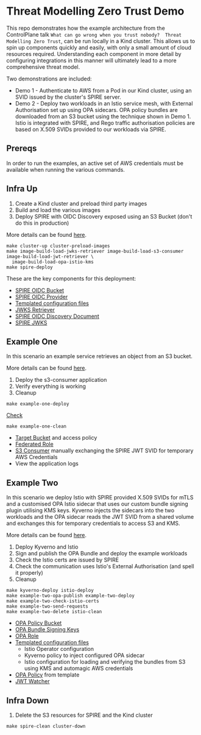 # Threat Modelling Zero Trust Demo

This repo demonstrates how the example architecture from the ControlPlane talk `What can go wrong when you trust nobody? 
Threat Modelling Zero Trust`, can be run locally in a Kind cluster. This allows us to spin up components quickly and 
easily, with only a small amount of cloud resources required. Understanding each component in more detail by configuring
integrations in this manner will ultimately lead to a more comprehensive threat model.

Two demonstrations are included:
- Demo 1 - Authenticate to AWS from a Pod in our Kind cluster, using an SVID issued by the cluster's SPIRE server.
- Demo 2 - Deploy two workloads in an Istio service mesh, with External Authorisation set up using OPA sidecars. 
OPA policy bundles are downloaded from an S3 bucket using the technique shown in Demo 1. Istio is integrated with SPIRE, 
and Rego traffic authorisation policies are based on X.509 SVIDs provided to our workloads via SPIRE.

## Prereqs

In order to run the examples, an active set of AWS credentials must be available when running the various commands.

## Infra Up

1. Create a Kind cluster and preload third party images
2. Build and load the various images
3. Deploy SPIRE with OIDC Discovery exposed using an S3 Bucket (don't do this in production)

More details can be found [here](spire/README.md).

```shell
make cluster-up cluster-preload-images
make image-build-load-jwks-retriever image-build-load-s3-consumer image-build-load-jwt-retriever \
  image-build-load-opa-istio-kms
make spire-deploy
```

These are the key components for this deployment: 

* [SPIRE OIDC Bucket](spire/infra/oidc-bucket.tf)
* [SPIRE OIDC Provider](spire/infra/oidc-provider.tf)
* [Templated configuration files](spire/infra/templates)
* [JWKS Retriever](jwks-retriever/main.go)
* [SPIRE OIDC Discovery Document](spire/oidc/openid-configuration)
* [SPIRE JWKS](spire/oidc/keys)

## Example One

In this scenario an example service retrieves an object from an S3 bucket.

More details can be found [here](s3-consumer/README.md).

1. Deploy the s3-consumer application
2. Verify everything is working
3. Cleanup

```shell
make example-one-deploy
```

[Check](https://localhost:30000/flair)

```shell
make example-one-clean
```

* [Target Bucket](s3-consumer/infra/target-bucket.tf) and access policy
* [Federated Role](s3-consumer/infra/target-bucket-federated-role.tf)
* [S3 Consumer](s3-consumer/main.go) manually exchanging the SPIRE JWT SVID for temporary AWS Credentials
* View the application logs

## Example Two

In this scenario we deploy Istio with SPIRE provided X.509 SVIDs for mTLS and a customised OPA Istio sidecar that uses
our custom bundle signing plugin utilising KMS keys. Kyverno injects the sidecars into the two workloads and the OPA 
sidecar reads the JWT SVID from a shared volume and exchanges this for temporary credentials to access S3 and KMS.

More details can be found [here](opa-istio-kms/README.md).

1. Deploy Kyverno and Istio
2. Sign and publish the OPA Bundle and deploy the example workloads
3. Check the Istio certs are issued by SPIRE
4. Check the communication uses Istio's External Authorisation (and spell it properly)
5. Cleanup

```shell
make kyverno-deploy istio-deploy
make example-two-opa-publish example-two-deploy
make example-two-check-istio-certs
make example-two-send-requests
make example-two-delete istio-clean
```

* [OPA Policy Bucket](istio/infra/opa-policy-bucket.tf)
* [OPA Bundle Signing Keys](istio/infra/opa-signing-keys.tf)
* [OPA Role](istio/infra/opa-role.tf)
* [Templated configuration files](istio/infra/templates)
  * Istio Operator configuration
  * Kyverno policy to inject configured OPA sidecar
  * Istio configuration for loading and verifying the bundles from S3 using KMS and automagic AWS credentials
* [OPA Policy](opa/example.rego) from template
* [JWT Watcher](spiffe-jwt-watcher/main.go)

## Infra Down

1. Delete the S3 resources for SPIRE and the Kind cluster

```shell
make spire-clean cluster-down
```
